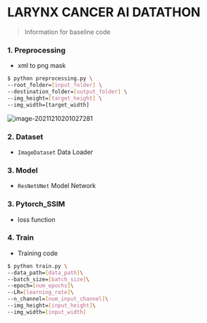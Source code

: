 # LARYNX CANCER AI DATATHON

> Information for baseline code

### 1. Preprocessing

* xml to png mask

```bash
$ python preprocessing.py \
--root_folder=[input_folder] \
--destination_folder=[output_folder] \
--img_height=[target_height] \ 
--img_width=[target_width]
```

![image-20211210201027281](C:\Users\82103\AppData\Roaming\Typora\typora-user-images\image-20211210201027281.png)



### 2. Dataset

* `ImageDataset`  Data Loader 



### 3. Model

* `ResNetUNet` Model Network



### 3. Pytorch_SSIM

* loss function 

### 4. Train

* Training code

```bash
$ python train.py \
--data_path=[data_path]\
--batch_size=[batch_size]\
--epoch=[num_epochs]\
--LR=[learning_rate]\
--n_channel=[num_input_channel]\
--img_height=[input_height]\
--img_width=[input_width]
```



